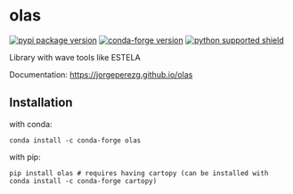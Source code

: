 # olas

[![pypi package
version](https://img.shields.io/pypi/v/olas.svg)](https://pypi.python.org/pypi/olas)
[![conda-forge
version](https://img.shields.io/conda/vn/conda-forge/olas.svg)](https://anaconda.org/conda-forge/olas)
[![python supported
shield](https://img.shields.io/pypi/pyversions/olas.svg)](https://pypi.python.org/pypi/olas)

Library with wave tools like ESTELA

Documentation: <https://jorgeperezg.github.io/olas>

## Installation

with conda:
```
conda install -c conda-forge olas
```

with pip:
```
pip install olas # requires having cartopy (can be installed with conda install -c conda-forge cartopy)
```